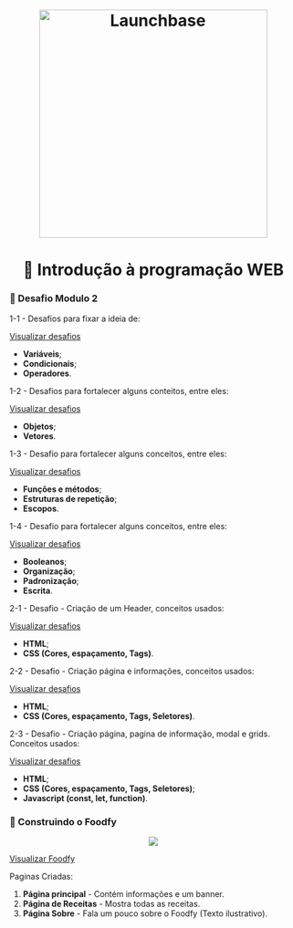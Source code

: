 <h1 align="center">
    <img alt="Launchbase" src="https://storage.googleapis.com/golden-wind/bootcamp-launchbase/logo.png" width="400px" />
</h1>


<h1 align="center">🎯 Introdução à programação WEB</h1>


### 🚀 Desafio Modulo 2

1-1 - Desafios para fixar a ideia de:
<br>

[Visualizar desafios](https://github.com/lucasarieiv/LaunchBase/tree/master/Desafio-1-1)
- __Variáveis__;
- __Condicionais__;
- __Operadores__.


1-2 - Desafios para fortalecer alguns conteitos, entre eles:
<br>

[Visualizar desafios](https://github.com/lucasarieiv/LaunchBase/tree/master/Desafio-1-2)
- __Objetos__;
- __Vetores__.

1-3 - Desafio para fortalecer alguns conceitos, entre eles:
<br>

[Visualizar desafios](https://github.com/lucasarieiv/LaunchBase/tree/master/Desafio-1-3)
- __Funções e métodos__;
- __Estruturas de repetição__;
- __Escopos__.

1-4 - Desafio para fortalecer alguns conceitos, entre eles:
<br>

[Visualizar desafios](https://github.com/lucasarieiv/LaunchBase/tree/master/Desafio-1-4)
- __Booleanos__;
- __Organização__;
- __Padronização__;
- __Escrita__.

2-1 - Desafio - Criação de um Header, conceitos usados:
<br>

[Visualizar desafios](https://github.com/lucasarieiv/LaunchBase/tree/master/Desafio-2-1)
- __HTML__;
- __CSS (Cores, espaçamento, Tags)__.

2-2 - Desafio - Criação página e informações, conceitos usados:
<br>

[Visualizar desafios](https://github.com/lucasarieiv/LaunchBase/tree/master/Desafio-2-2)
- __HTML__;
- __CSS (Cores, espaçamento, Tags, Seletores)__.

2-3 - Desafio - Criação página, pagina de informação, modal e grids. Conceitos usados:
<br>

[Visualizar desafios](https://github.com/lucasarieiv/LaunchBase/tree/master/Desafio-2-3)
- __HTML__;
- __CSS (Cores, espaçamento, Tags, Seletores)__;
- __Javascript (const, let, function)__.


### 🍲 Construindo o Foodfy
<div align="center">
  <img src="https://rocketseat-cdn.s3-sa-east-1.amazonaws.com/mockup.png" />
</div>

[Visualizar Foodfy](https://github.com/lucasarieiv/LaunchBase/tree/master/Fases/Fase-02/Fase02-1/Desafios/Foodfy)

Paginas Criadas:
1. __Página principal__ - Contém informações e um banner.
2. __Página de Receitas__ - Mostra todas as receitas.
3. __Página Sobre__ - Fala um pouco sobre o Foodfy (Texto ilustrativo).
